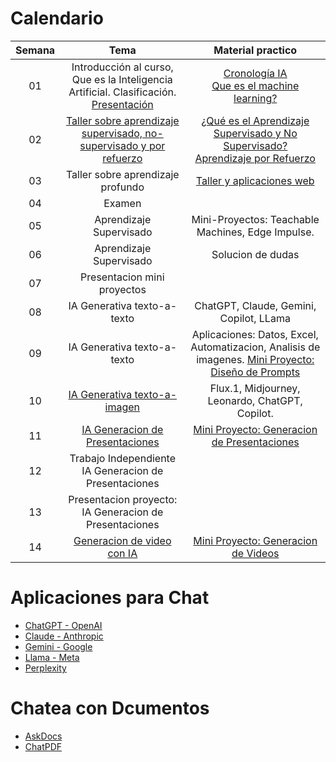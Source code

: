 # Calendario
| Semana |                             Tema                              |                  Material practico |
| :-----------: | :--------------------------------------------------------------: |:----------------------------------------------------------------------------------------------------------------------------: | 
|      01       |  Introducción al curso, Que es la Inteligencia Artificial. Clasificación. [Presentación](http://nbviewer.jupyter.org/github/cgl-itm/HerramientasIA/blob/main/01_IA_Basico/00_Introduccion.pdf)          | [Cronología IA](https://digitalwellbeing.org/wp-content/uploads/2017/08/Artificial-Intelligence-AI-Timeline-Infographic.pdf) <br> [Que es el machine learning?](https://www.youtube.com/watch?v=KytW151dpqU)    | 
|      02       |  [Taller sobre aprendizaje supervisado, no-supervisado y por refuerzo](https://github.com/cgl-itm/HerramientasIA/tree/main/01_IA_Basico)  |  [¿Qué es el Aprendizaje Supervisado y No Supervisado?](https://www.youtube.com/watch?v=oT3arRRB2Cw) <br> [Aprendizaje por Refuerzo](https://www.youtube.com/watch?v=qBtB-xcJp4c) |
|      03       |  Taller sobre aprendizaje profundo |  [Taller y aplicaciones web](https://github.com/cgl-itm/HerramientasIA/tree/main/01_IA_Basico)   | 
|      04       |  Examen   |      |
|      05       | Aprendizaje Supervisado   | Mini-Proyectos: Teachable Machines, Edge Impulse. |
|      06       | Aprendizaje Supervisado   | Solucion de dudas |
|      07       | Presentacion mini proyectos |  |
|      08       | IA Generativa texto-a-texto | ChatGPT, Claude, Gemini, Copilot, LLama  |
|      09       | IA Generativa texto-a-texto | Aplicaciones: Datos, Excel, Automatizacion, Analisis de imagenes. [Mini Proyecto: Diseño de Prompts](https://github.com/cgl-itm/HerramientasIA/blob/main/03_IA_Texto/FGL%20029%20Guia%20de%20Trabajo%20Practico%20-%20ChatGPT.pdf)  |
|      10       | [IA Generativa texto-a-imagen](https://github.com/cgl-itm/HerramientasIA/blob/main/04_IA_Imagenes/06_IAGenerativaImagenes.pdf) | Flux.1, Midjourney, Leonardo, ChatGPT, Copilot.  |
|      11       | [IA Generacion de Presentaciones](https://github.com/cgl-itm/HerramientasIA/blob/main/04_IA_Imagenes/07_IAPresentaciones.pdf) |  [Mini Proyecto: Generacion de Presentaciones](https://github.com/cgl-itm/HerramientasIA/blob/main/04_IA_Imagenes/FGL%20029%20Guia%20de%20Trabajo%20Practico%20-%20Presentacion.pdf) |
|      12       | Trabajo Independiente IA Generacion de Presentaciones |  |
|      13       | Presentacion proyecto: IA Generacion de Presentaciones |  |
|      14       | [Generacion de video con IA](https://github.com/cgl-itm/HerramientasIA/blob/main/05_IA_Video/08_IAVideos.pdf) | [Mini Proyecto: Generacion de Videos](https://github.com/cgl-itm/HerramientasIA/blob/main/05_IA_Video/FGL%20029%20Guia%20de%20Trabajo%20Practico%20-%20Video.pdf) |


# Aplicaciones para Chat
* [ChatGPT - OpenAI](https://chatgpt.com/)
* [Claude - Anthropic](https://claude.ai/)
* [Gemini - Google](https://gemini.google.com/)
* [Llama - Meta](https://llama.meta.com/)
* [Perplexity](https://www.perplexity.ai/)

# Chatea con Dcumentos
* [AskDocs](https://www.askdocs.com/)
* [ChatPDF](https://www.chatpdf.com/)

